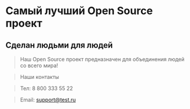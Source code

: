 # Самый лучший Open Source проект

## Сделан людьми для людей

> Наш Open Source проект предназначен для объединения людей со всего мира!

> Наши контакты

> Тел: 8 800 333 55 22

> Email: support@test.ru
